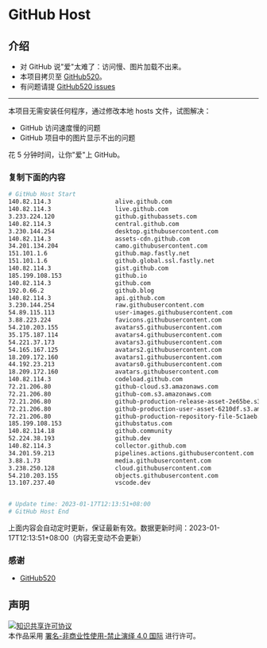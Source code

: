 # GitHub Host
## 介绍
- 对 GitHub 说"爱"太难了：访问慢、图片加载不出来。
- 本项目拷贝至 [GitHub520](https://github.com/521xueweihan/GitHub520)。
- 有问题请提 [GitHub520 issues](https://github.com/521xueweihan/GitHub520/issues/new)

---

本项目无需安装任何程序，通过修改本地 hosts 文件，试图解决：
- GitHub 访问速度慢的问题
- GitHub 项目中的图片显示不出的问题

花 5 分钟时间，让你"爱"上 GitHub。

### 复制下面的内容
```bash
# GitHub Host Start
140.82.114.3                  alive.github.com
140.82.114.3                  live.github.com
3.233.224.120                 github.githubassets.com
140.82.114.3                  central.github.com
3.230.144.254                 desktop.githubusercontent.com
140.82.114.3                  assets-cdn.github.com
34.201.134.204                camo.githubusercontent.com
151.101.1.6                   github.map.fastly.net
151.101.1.6                   github.global.ssl.fastly.net
140.82.114.3                  gist.github.com
185.199.108.153               github.io
140.82.114.3                  github.com
192.0.66.2                    github.blog
140.82.114.3                  api.github.com
3.230.144.254                 raw.githubusercontent.com
54.89.115.113                 user-images.githubusercontent.com
3.88.223.224                  favicons.githubusercontent.com
54.210.203.155                avatars5.githubusercontent.com
35.175.187.114                avatars4.githubusercontent.com
54.221.37.173                 avatars3.githubusercontent.com
54.165.167.125                avatars2.githubusercontent.com
18.209.172.160                avatars1.githubusercontent.com
44.192.23.213                 avatars0.githubusercontent.com
18.209.172.160                avatars.githubusercontent.com
140.82.114.3                  codeload.github.com
72.21.206.80                  github-cloud.s3.amazonaws.com
72.21.206.80                  github-com.s3.amazonaws.com
72.21.206.80                  github-production-release-asset-2e65be.s3.amazonaws.com
72.21.206.80                  github-production-user-asset-6210df.s3.amazonaws.com
72.21.206.80                  github-production-repository-file-5c1aeb.s3.amazonaws.com
185.199.108.153               githubstatus.com
140.82.114.18                 github.community
52.224.38.193                 github.dev
140.82.114.3                  collector.github.com
34.201.59.213                 pipelines.actions.githubusercontent.com
3.88.1.73                     media.githubusercontent.com
3.238.250.128                 cloud.githubusercontent.com
54.210.203.155                objects.githubusercontent.com
13.107.237.40                 vscode.dev


# Update time: 2023-01-17T12:13:51+08:00
# GitHub Host End

```
上面内容会自动定时更新，保证最新有效。数据更新时间：2023-01-17T12:13:51+08:00（内容无变动不会更新）

### 感谢

- [GitHub520](https://github.com/521xueweihan/GitHub520)

## 声明
<a rel="license" href="https://creativecommons.org/licenses/by-nc-nd/4.0/deed.zh"><img alt="知识共享许可协议" style="border-width: 0" src="https://licensebuttons.net/l/by-nc-nd/4.0/88x31.png"></a><br>本作品采用 <a rel="license" href="https://creativecommons.org/licenses/by-nc-nd/4.0/deed.zh">署名-非商业性使用-禁止演绎 4.0 国际</a> 进行许可。